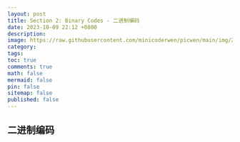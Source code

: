 ```yaml
---
layout: post
title: Section 2: Binary Codes - 二进制编码
date: 2023-10-09 22:12 +0800
description: 
image: https://raw.githubusercontent.com/minicoderwen/picwen/main/img/2023-10-09-1696863003.jpg
category: 
tags: 
toc: true
comments: true
math: false
mermaid: false
pin: false
sitemap: false
published: false
---
```


## 二进制编码
